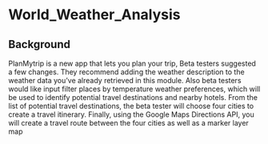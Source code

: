 # World_Weather_Analysis
## Background
PlanMytrip is a new app that lets you plan your trip, Beta testers suggested a few changes. They recommend adding the weather description to the weather data you’ve already retrieved in this module. Also beta testers would like input filter places by temperature weather preferences, which will be used to identify potential travel destinations and nearby hotels. From the list of potential travel destinations, the beta tester will choose four cities to create a travel itinerary. Finally, using the Google Maps Directions API, you will create a travel route between the four cities as well as a marker layer map
